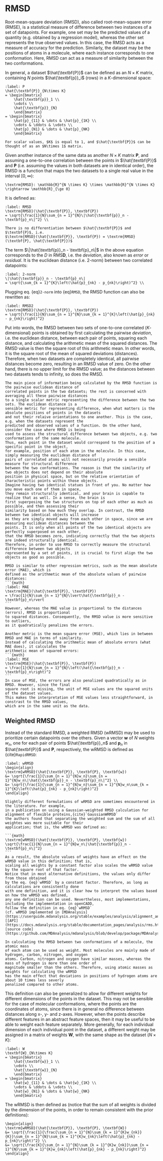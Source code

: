 # RMSD

Root-mean-square deviation (RMSD), also called root-mean-square error (RMSE),
is a statistical measure of difference between two instances of a set of datapoints.
For example, one set may be the predicted values of a quantity (e.g. obtained by a regression model), whereas the
other set represents the true observed values. In this case, the RMSD acts as a measure of accuracy 
for the prediction. Similarly, the dataset may be the positions of atoms in a molecule, where each
instance corresponds to one conformation. Here, RMSD can act as a measure of similarity between the
two conformations. 

In general, a dataset $\hat{\textbf{P}}$ can be defined as an $N\times K$ matrix, 
containing $N$ points $\hat{\textbf{p}}_i$ (rows) in a $K$-dimensional space:

```{math}
:label: P
\hat{\textbf{P}}_{N\times K} 
= \begin{bmatrix}
    \hat{\textbf{p}}_1 \\
    \vdots \\
    \hat{\textbf{p}}_{N}
    \end{bmatrix}
= \begin{bmatrix}
    \hat{p}_{11} & \dots & \hat{p}_{1K} \\
    \vdots & \ddots & \vdots \\
    \hat{p}_{N1} & \dots & \hat{p}_{NK}
    \end{bmatrix}
```

```{note}
For scalar values, $K$ is equal to 1, and $\hat{\textbf{P}}$ can be thought of as an $N\times 1$ matrix.
```

Given another instance of the same data as another $N\times K$ matrix $\textbf{P}$,
and assuming a one-to-one correlation between the points in $\hat{\textbf{P}}$ and $\textbf{P}$
(i.e. assuming the values in both datasets are in identical order),
the RMSD is a function that maps the two datasets to a single real value 
in the interval $\left[0,\infty\right)$:

```{math}
\textrm{RMSD}: \mathbb{R}^{N \times K} \times \mathbb{R}^{N \times K} \rightarrow \mathbb{R}_{\ge 0}
```

It is defined as:

```{math}
:label: RMSD
\textrm{RMSD}(\hat{\textbf{P}}, \textbf{P})
= \sqrt{\frac{1}{N}\sum_{n = 1}^{N}\|\hat{\textbf{p}}_n - \textbf{p}_n\|^2} \\
```

```{hint}
There is no differentiation between $\hat{\textbf{P}}$ and $\textbf{P}$, i.e.
$\textrm{RMSD}(\hat{\textbf{P}}, \textbf{P}) = \textrm{RMSD}(\textbf{P}, \hat{\textbf{P}})$
```

The term $\|\hat{\textbf{p}}_n - \textbf{p}_n\|$ in the above equation corresponds to the *D* in RMS**D**, 
i.e. the *deviation*, also known as *error* or *residual*. It is the euclidean distance (i.e. 2-norm) 
between two correlated datapoints:

```{math}
:label: 2-norm
\|\hat{\textbf{p}}_n - \textbf{p}_n\|
= \sqrt{\sum_{k = 1}^{K}\left(\hat{p}_{nk} - p_{nk}\right)^2} \\
```

Plugging eq. {eq}`2-norm` into {eq}`RMSD`, the RMSD function can also be rewritten as:

```{math}
:label: RMSD2
\textrm{RMSD}(\hat{\textbf{P}}, \textbf{P})
= \sqrt{\frac{1}{N}\sum_{n = 1}^{N}\sum_{k = 1}^{K}\left(\hat{p}_{nk} - p_{nk}\right)^2}
```

Put into words, the RMSD between two sets of one-to-one correlated ($K$-dimensional) points is
obtained by first calculating the pairwise *deviation*, i.e. the euclidean distance, between each
pair of points, squaring each distance, and calculating the arithmetic mean of the squared distances.
The RMSD value is then the square root of this arithmetic mean. In other words, it is the square root 
of the mean of squared deviations (distances). Therefore, when two datasets are completely identical,
all pairwise distances become zero, resulting in an RMSD value of zero. On the other hand, 
there is no upper limit for the RMSD value; as the distances between two datasets tends to infinity,
so does the RMSD.

```{important}
The main piece of information being calculated by the RMSD function is the pairwise euclidean distance of
correlated points in the two datasets; the rest is concerned with averaging all these pairwise distances 
to a single scalar metric representing the difference between the two sets. The euclidean distance is a 
sensible metric for representing difference, when what matters is the absolute positions of points in the datasets 
and not their relaive orientations to one another. This is the case, e.g. when the datasets represent the 
predicted and observed values of a function. On the other hand, consider the case where RMSD is being 
used to assess the structural difference between two objects, e.g. two conformations of the same molecule. 
Thus, each point in the dataset would correspond to the position of a specific point in the object,
for example, position of each atom in the molecule. In this case, simply measuring the euclidean distance of
pairs of correlated atoms will not necessarily provide a sensible measure for structural difference 
between the two conformations. The reason is that the similarity of two objects does not depend on their absolute
position in physical space, but on the relative orientation of characteristic points within those objects.
Imagine having two identical statues in front of you. No matter how you move each one of them in space,
they remain structurally identical, and your brain is capable to realize that as well. In a sense, the brain is
first superposing the two structures on top of each other as much as possible, and then assessing their
similarity based on how much they overlap. In contrast, the RMSD between two identical objects will increase
as they are simply moved away from each other in space, since we are measuring euclidean distances between the
points. It is only when all points of the two identical objects are perfectly superposed on each other, 
that the RMSD becomes zero, indicating correctly that the two objects are indeed structurally identical.
Therefore, in order to use RMSD to correctly measure the structural difference between two objects 
represented by a set of points, it is crucial to first align the two objects as good as possible. 
```


````{note}
RMSD is similar to other regression metrics, such as the mean absolute error (MAE), which is
defined as the arithmetic mean of the absolute values of pairwise distances:
```{math}
:label: MAE
\textrm{MAE}(\hat{\textbf{P}}, \textbf{P})
= \frac{1}{N}\sum_{n = 1}^{N}\lvert\hat{\textbf{p}}_n - \textbf{p}_n\rvert
```
However, whereas the MAE value is proportional to the distances (errors), RMSD is proportional 
to squared distances. Consequently, the RMSD value is more sensitive to outliers, 
as it quadratically penalizes the errors.  

Another metric is the mean square error (MSE), which lies in between RMSD and MAE in terms of similarity.
Instead of calculating the arithmetic mean of absolute errors (what MAE does), it calculates the
arithmetic mean of squared errors:
```{math}
:label: MSE
\textrm{MSE}(\hat{\textbf{P}}, \textbf{P})
= \frac{1}{N}\sum_{n = 1}^{N}\left(\hat{\textbf{p}}_n - \textbf{p}_n\right)^2
```
In case of MSE, the errors are also penalized quadratically as in RMSD. However, since the final 
square root is missing, the unit of MSE values are the squared units of the dataset values. 
This makes the interpretation of MSE values less straightforward, in constrast to the RMSD values, 
which are in the same unit as the data.
````

## Weighted RMSD
Instead of the standard RMSD, a weighted RMSD (wRMSD) may be used to prioritize 
certain datapoints over the others. Given a vector $\textbf{w}$ of $N$ weights $w_n$, one for each pair of 
points $\hat{\textbf{p}}_n$ and $\textbf{p}_n$ in $\hat{\textbf{P}}$ and $\textbf{P}$, respectively, 
the wRMSD is defined as {cite}`RapidRMSD`:

```{math}
:label: wRMSD
\begin{align}
\textrm{wRMSD}(\hat{\textbf{P}}, \textbf{P}, \textbf{w})
&= \sqrt{\frac{1}{\sum_{n = 1}^{N}w_n}\sum_{n = 1}^{N}w_n\|\hat{\textbf{p}}_n - \textbf{p}_n\|^2} \\
&= \sqrt{\frac{1}{\sum_{n = 1}^{N}w_n}\sum_{n = 1}^{N}w_n\sum_{k = 1}^{K}\left(\hat{p}_{nk} - p_{nk}\right)^2}
\end{align}
```

````{note}
Slightly different formulations of wRMSD are sometimes encountered in the literature. For example,
in a publication on using a Gaussian-weighted RMSD calculation for alignment of flexible proteins,{cite}`GaussianWRMSD`
the authors found that separating the weighted sum and the sum of all weightes was more suitable for their
application; that is, the wRMSD was defined as:

```{math}
\textrm{wRMSD}(\hat{\textbf{P}}, \textbf{P}, \textbf{w})
\sqrt{\frac{1}{N}\sum_{n = 1}^{N}w_n\|\hat{\textbf{p}}_n - \textbf{p}_n\|^2}
```
As a result, the absolute values of weights have an effect on the wRMSD value in this definition; that is,
scaling all weights by a constant factor also scales the wRMSD value by the square root of that factor.
Notice that in most alternative definitions, the values only differ from those obtained
by the eq. {eq}`wRMSD` by a constant factor. Therefore, as long as calculations are consistently done
with one definition, and it is clear how to interpret the values based on how the wRMSD was defined,
any one definition can be used. Nevertheless, most implementations, including the implementation in openCADD, 
follow the definition in eq. {eq}`wRMSD`
(cf. wRMSD implemented in [MDAnalysis](https://userguide.mdanalysis.org/stable/examples/analysis/alignment_and_rms/rmsd.html#Background)
[[API](https://docs.mdanalysis.org/stable/documentation_pages/analysis/rms.html#MDAnalysis.analysis.rms.rmsd),
[source code](https://github.com/MDAnalysis/mdanalysis/blob/develop/package/MDAnalysis/analysis/rms.py)]). 
````


```{hint}
In calculating the RMSD between two conformations of a molecule, the atomic mass
of each atom can be used as weight. Most molecules are mainly made of hydrogen, carbon, nitrogen, and oxygen
atoms. Carbon, nitrogen and oxygen have similar masses, whereas the mass of hydrogen is more than one order of
magnitude smaller than the others. Therefore, using atomic masses as weights for calculating the wRMSD
has the main effect that deviations in positions of hydrogen atoms are about 10 times less severly
penalized compared to other atoms.  
```

This definition can also be generalized to allow for different weights for different dimensions of the
points in the dataset. This may not be sensible for the case of molecular conformations, 
where the points are the coordinates of atoms, since there is in general no difference between
distances along x-, y- and z-axes. However, when the points describe different features
in an abstract feature spaces, then it may be useful to be able to weight each feature separately.
More generally, for each individual dimension of each individual point in the dataset, a different weight
may be assigned in a matrix of weights $\textbf{W}$, with the same shape as the dataset ($N\times K$):

```{math}
:label: W
\textbf{W}_{N\times K} 
= \begin{bmatrix}
    \hat{\textbf{w}}_1 \\
    \vdots \\
    \hat{\textbf{w}}_{N}
    \end{bmatrix}
= \begin{bmatrix}
    \hat{w}_{11} & \dots & \hat{w}_{1K} \\
    \vdots & \ddots & \vdots \\
    \hat{w}_{N1} & \dots & \hat{w}_{NK}
    \end{bmatrix}
```

The wRMSD is then defined as (notice that the sum of all weights is 
divided by the dimension of the points, in order to remain consistent 
with the prior definitions):
```{math}
\begin{align}
\textrm{wRMSD}(\hat{\textbf{P}}, \textbf{P}, \textbf{W})
&= \sqrt{\frac{1}{\frac{\sum_{n = 1}^{N}\sum_{k = 1}^{K}w_{nk}}{K}}\sum_{n = 1}^{N}\sum_{k = 1}^{K}w_{nk}\left(\hat{p}_{nk} - p_{nk}\right)^2} \\ 
&= \sqrt{\frac{K}{\sum_{n = 1}^{N}\sum_{k = 1}^{K}w_{nk}}\sum_{n = 1}^{N}\sum_{k = 1}^{K}w_{nk}\left(\hat{p}_{nk} - p_{nk}\right)^2} 
\end{align}
```



